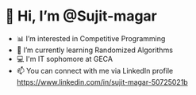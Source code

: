 # 👋 Hi, I’m @Sujit-magar
- 📊 I’m interested in Competitive Programming
- 🌱 I’m currently learning Randomized Algorithms
- 💻 I'm IT sophomore at GECA
- 📫 You can connect with me via LinkedIn profile 
https://www.linkedin.com/in/sujit-magar-50725021b
